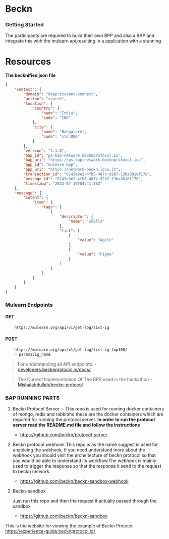 # Beckn 

### Getting Started

The participants are required to build their own BPP and also a BAP and integrate this with the mulearn api,resulting in a application with a stunning 

# Resources

**The becknified json file**

```json
{
    "context": {
        "domain": "dsep:student-connect",
        "action": "search",
        "location": {
            "country": {
                "name": "India",
                "code": "IND"
            },
            "city": {
                "name": "Bangalore",
                "code": "std:080"
            }
        },
        "version": "1.1.0",
        "bap_id": "ps-bap-network.becknprotocol.io",
        "bap_uri": "https://ps-bap-network.becknprotocol.io/",
        "bpp_id": "mulearn-bpp",
        "bpp_uri": "https://network-beckn.loca.lt",
        "transaction_id": "6743e9e2-4fb5-487c-92b7-13ba8018f176",
        "message_id": "6743e9e2-4fb5-487c-92b7-13ba8018f176",
        "timestamp": "2023-07-16T04:41:16Z"
    },
    "message": {
        "intent": {
            "item": {
                "tags": [
                    {
                        "descriptor": {
                            "name": "skills"
                        },
                        "list": [
                            {
                                "value": "Agile"
                            },
                            {
                                "value": "Figma"
                            }
                        ]
                    }
                ]
            }
        }
    }
}

```

### Mulearn Endpoints

#### GET

```bash
    https://mulearn.org/api/v1/get-log/list-ig
```

#### POST
```bash
    https://mulearn.org/api/v1/get-log/list-ig-top100/
    > params:ig_name
```


> For understanding all API endpoints.
    - [developers.becknprotocol.io/docs/](https://developers.becknprotocol.io/docs/local-retail-specification/api-reference/)

> The Current Implementation Of The BPP used in the hackathon
    - [Mishalabdullah/beckn-protocol](https://github.com/Mishalabdullah/beckn-protocol)

### BAP RUNNING PARTS

1. Beckn Protocol Server :- 
    This repo is used for running docker containers of mongo, redis and rabbitmq these are the docker containers which are required for
    running the protocol server.
    **In order to run the protocol server read the README.md file and follow the instructions**

    - https://github.com/beckn/protocol-server

2. Beckn protocol webhook
   This repo is as the name suggest is used for enableing the webhook, if you need understand more about the webhook you should visit the 
   archeitecture of beckn protocol so that you would be able to understand its workflow.The webhook is mainly used to trigger the response so that 
   the response it send to the request to beckn network.
    
    - https://github.com/beckn/beckn-sandbox-webhook 
3. Beckn-sandbox

    Just run this repo and then the request it actually passed through the sandbox 

    - https://github.com/beckn/beckn-sandbox

This is the website for viewing the example of Beckn Protocol
    - https://experience-guide.becknprotocol.io/

